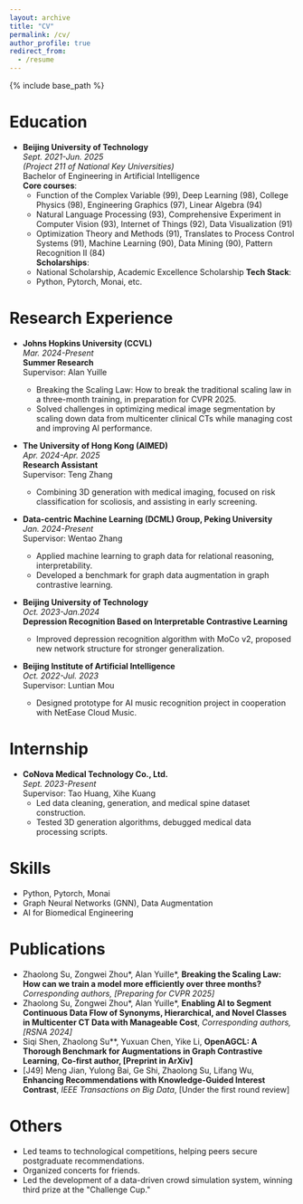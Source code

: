 ```yaml
---
layout: archive
title: "CV"
permalink: /cv/
author_profile: true
redirect_from:
  - /resume
---
```


{% include base_path %}

Education
======
* **Beijing University of Technology**  
  *Sept. 2021-Jun. 2025*  
  *(Project 211 of National Key Universities)*  
  Bachelor of Engineering in Artificial Intelligence  
  **Core courses**:  
  - Function of the Complex Variable (99), Deep Learning (98), College Physics (98), Engineering Graphics (97), Linear Algebra (94)  
  - Natural Language Processing (93), Comprehensive Experiment in Computer Vision (93), Internet of Things (92), Data Visualization (91)  
  - Optimization Theory and Methods (91), Translates to Process Control Systems (91), Machine Learning (90), Data Mining (90), Pattern Recognition II (84)  
  **Scholarships**:  
  - National Scholarship, Academic Excellence Scholarship
  **Tech Stack**:  
  - Python, Pytorch, Monai, etc.

Research Experience
======
* **Johns Hopkins University (CCVL)**  
  *Mar. 2024-Present*  
  **Summer Research**  
  Supervisor: Alan Yuille  
  - Breaking the Scaling Law: How to break the traditional scaling law in a three-month training, in preparation for CVPR 2025.  
  - Solved challenges in optimizing medical image segmentation by scaling down data from multicenter clinical CTs while managing cost and improving AI performance.

* **The University of Hong Kong (AIMED)**  
  *Apr. 2024-Apr. 2025*  
  **Research Assistant**  
  Supervisor: Teng Zhang  
  - Combining 3D generation with medical imaging, focused on risk classification for scoliosis, and assisting in early screening.

* **Data-centric Machine Learning (DCML) Group, Peking University**  
  *Jan. 2024-Present*  
  Supervisor: Wentao Zhang  
  - Applied machine learning to graph data for relational reasoning, interpretability.  
  - Developed a benchmark for graph data augmentation in graph contrastive learning.

* **Beijing University of Technology**  
  *Oct. 2023-Jan.2024*  
  **Depression Recognition Based on Interpretable Contrastive Learning**  
  - Improved depression recognition algorithm with MoCo v2, proposed new network structure for stronger generalization.

* **Beijing Institute of Artificial Intelligence**  
  *Oct. 2022-Jul. 2023*  
  Supervisor: Luntian Mou  
  - Designed prototype for AI music recognition project in cooperation with NetEase Cloud Music.

Internship
======
* **CoNova Medical Technology Co., Ltd.**  
  *Sept. 2023-Present*  
  Supervisor: Tao Huang, Xihe Kuang  
  - Led data cleaning, generation, and medical spine dataset construction.  
  - Tested 3D generation algorithms, debugged medical data processing scripts.

Skills
======
* Python, Pytorch, Monai  
* Graph Neural Networks (GNN), Data Augmentation  
* AI for Biomedical Engineering

Publications
======
* Zhaolong Su, Zongwei Zhou*, Alan Yuille*, **Breaking the Scaling Law: How can we train a model more efficiently over three months?** *Corresponding authors, [Preparing for CVPR 2025]*  
* Zhaolong Su, Zongwei Zhou*, Alan Yuille*, **Enabling AI to Segment Continuous Data Flow of Synonyms, Hierarchical, and Novel Classes in Multicenter CT Data with Manageable Cost**, *Corresponding authors, [RSNA 2024]*  
* Siqi Shen, Zhaolong Su**, Yuxuan Chen, Yike Li, **OpenAGCL: A Thorough Benchmark for Augmentations in Graph Contrastive Learning**, **Co-first author, [Preprint in ArXiv]**  
* [J49] Meng Jian, Yulong Bai, Ge Shi, Zhaolong Su, Lifang Wu, **Enhancing Recommendations with Knowledge-Guided Interest Contrast**, *IEEE Transactions on Big Data*, [Under the first round review]

Others
======
* Led teams to technological competitions, helping peers secure postgraduate recommendations.  
* Organized concerts for friends.  
* Led the development of a data-driven crowd simulation system, winning third prize at the "Challenge Cup."
